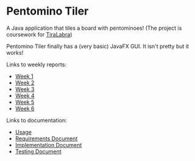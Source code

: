 # Pentomino Tiler
A Java application that tiles a board with pentominoes! (The project is coursework for [TiraLabra](https://github.com/TiraLabra/2018-1))

Pentomino Tiler finally has a (very basic) JavaFX GUI. It isn't pretty but it works!

Links to weekly reports:
* [Week 1](Documentation/Weekly_Report_1.md)
* [Week 2](Documentation/Weekly_Report_2.md)
* [Week 3](Documentation/Weekly_Report_3.md)
* [Week 4](Documentation/Weekly_Report_4.md)
* [Week 5](Documentation/Weekly_Report_5.md)
* [Week 6](Documentation/Weekly_Report_6.md)

Links to documentation:
* [Usage](Documentation/Usage.md)
* [Requirements Document](Documentation/Requirements_Document.md)
* [Implementation Document](Documentation/Implementation_Document.md)
* [Testing Document](Documentation/Testing_Document.md)
